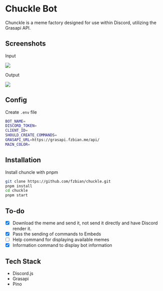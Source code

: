 
# Chuckle Bot

Chunckle is a meme factory designed for use within Discord, utilizing the Grasapi API.

## Screenshots

Input

![](https://media.discordapp.net/attachments/1038566253905858685/1071247027616354355/image.png)

Output

![](https://media.discordapp.net/attachments/1038566253905858685/1071247081659973823/image.png)

## Config

Create `.env` file

```bash
BOT_NAME=
DISCORD_TOKEN=
CLIENT_ID=
SHOULD_CREATE_COMMANDS=
GRASAPI_URL=https://grasapi.fzbian.me/api/
MAIN_COLOR=
```

## Installation

Install chuncle with pnpm

```bash
git clone https://github.com/fzbian/chuckle.git
pnpm install
cd chuckle
pnpm start
```

## To-do

 - [x] Download the meme and send it, not send it directly and have Discord render it.
 - [x] Pass the sending of commands to Embeds
 - [ ] Help command for displaying available memes
 - [x] Information command to display bot information
    
## Tech Stack

 - Discord.js
 - Grasapi
 - Pino

